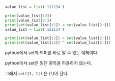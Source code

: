 
```python
value_list = list('111234')

print(value_list[:2])
print(value_list[2:])
print(set(value_list[:2]) < set(value_list[2:]))
value_list = list('121134')

print(set(value_list[:2]) < set(value_list[2:]))
print(set(value_list[:2]) ^ set(value_list[2:]))

```

python에서 set의 의미를 바로 알 수 있는 예제이다.

python에서 set은 일단 중복을 허용하지 않는다.

그래서  ``set([1, 1])`` 은 {1}이 된다.